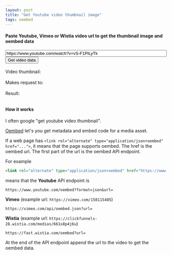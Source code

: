 ```yaml
---
layout: post
title: "Get Youtube video thumbnail image"
tags: oembed
---
```


#### Paste Youtube, Vimeo or Wistia video url to get the thumbnail image and oembed data

<div id="video-preview-container">
  <div>
    <input 
      type="text" 
      style="width: 100%;"
      value="https://www.youtube.com/watch?v=vS-F1PlLyTk"
      class="video-input" 
      placeholder="Enter video URL (YouTube, Vimeo, or Wistia)"
    >
    <button onclick="videoPreview.fetchThumbnail()">
      Get video data
    </button>
  </div>
  <br>
  Video thumbnail:
  <div class="video-thumbnail-output"></div>
  <br>
  Makes request to:
  <div class="video-url-output"></div>
  <br>
  Result:
  <pre class="video-data-output"></pre>
</div>

#### How it works

I often google "get youtube video thumbnail".

[Oembed](https://oembed.com/) let's you get metadata and embed code for a media asset.

If a web page has `<link rel="alternate" type="application/json+oembed" href="...">`, it means that the page supports oembed. The href is the oembed url. The first part of the url is the oembed API endpoint.

For example

```html
<link rel="alternate" type="application/json+oembed" href="https://www.youtube.com/oembed?format=json&url=https://www.youtube.com/watch?v=vS-F1PlLyTk" title="Typesense search with Ruby on Rails #225">
```

means that the **Youtube** API endpoint is

```
https://www.youtube.com/oembed?format=json&url=
```

**Vimeo** (example url: `https://vimeo.com/158115405`)

```
https://vimeo.com/api/oembed.json?url=
```

**Wistia** (example url: `https://clickfunnels-28.wistia.com/medias/661x8p4j6u`)

```
https://fast.wistia.com/oembed?url=
```

At the end of the API endpoint append the url to the video to get the oembed data.

<script>
class VideoThumbnailPreview {
  constructor(container) {
    this.container = container;
    this.input = container.querySelector('.video-input');
    this.thumbnailOutput = container.querySelector('.video-thumbnail-output');
    this.dataOutput = container.querySelector('.video-data-output');
    this.urlOutput = container.querySelector('.video-url-output');
    
    // Bind event listeners
    this.input.addEventListener('input', () => this.fetchThumbnail());
    
    // Initial fetch if there's a value
    this.fetchThumbnail();
  }

  async fetchThumbnail() {
    const url = this.input.value;
    if (!url) {
      this.clearOutput();
      return;
    }

    const videoProvider = this.detectVideoProvider(url);
    if (!videoProvider) {
      this.clearOutput();
      return;
    }

    try {
      const data = await this.fetchOembedData(url, videoProvider);
      if (data) {
        this.thumbnailOutput.innerHTML = `<img src="${data.thumbnail_url}" alt="Video thumbnail">`;
        this.dataOutput.textContent = JSON.stringify(data, null, 2);
        this.urlOutput.textContent = url;
      } else {
        this.clearOutput();
      }
    } catch (error) {
      this.clearOutput();
    }
  }

  clearOutput() {
    this.thumbnailOutput.innerHTML = '';
    this.dataOutput.innerHTML = '';
  }

  detectVideoProvider(url) {
    if (url.match(/youtu/)) return 'youtube';
    if (url.match(/vimeo/)) return 'vimeo';
    if (url.match(/wistia/)) return 'wistia';
    return null;
  }

  async fetchOembedData(url, provider) {
    const endpoints = {
      youtube: `https://www.youtube.com/oembed?url=${encodeURIComponent(url)}&format=json`,
      vimeo: `https://vimeo.com/api/oembed.json?url=${encodeURIComponent(url)}`,
      wistia: `https://fast.wistia.com/oembed?url=${encodeURIComponent(url)}&format=json`
    };

    const endpoint = endpoints[provider];
    if (!endpoint) return null;

    const response = await fetch(endpoint);
    if (!response.ok) return null;

    const data = await response.json();
    return data;
  }
}

document.addEventListener('DOMContentLoaded', () => {
  const container = document.querySelector('#video-preview-container');
  window.videoPreview = new VideoThumbnailPreview(container);
});
</script>
